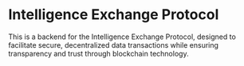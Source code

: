 # Intelligence Exchange Protocol
This is a backend for the Intelligence Exchange Protocol, designed to facilitate secure, decentralized data transactions while ensuring transparency and trust through blockchain technology.
